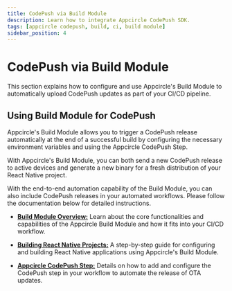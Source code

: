 ```yaml
---
title: CodePush via Build Module
description: Learn how to integrate Appcircle CodePush SDK.
tags: [appcircle codepush, build, ci, build module]
sidebar_position: 4
---
```


# CodePush via Build Module

This section explains how to configure and use Appcircle's Build Module to automatically upload CodePush updates as part of your CI/CD pipeline.


## Using Build Module for CodePush

Appcircle's Build Module allows you to trigger a CodePush release automatically at the end of a successful build by configuring the necessary environment variables and using the Appcircle CodePush Step. 

With Appcircle's Build Module, you can both send a new CodePush release to active devices and generate a new binary for a fresh distribution of your React Native project.

With the end-to-end automation capability of the Build Module, you can also include CodePush releases in your automated workflows. Please follow the documentation below for detailed instructions.

- [**Build Module Overview:**](/build) Learn about the core functionalities and capabilities of the Appcircle Build Module and how it fits into your CI/CD workflow.

- [**Building React Native Projects:**](/build/platform-build-guides/building-react-native-applications) A step-by-step guide for configuring and building React Native applications using Appcircle's Build Module.

- [**Appcircle CodePush Step:**](/workflows/react-native-specific-workflow-steps/appcircle-codepush) Details on how to add and configure the CodePush step in your workflow to automate the release of OTA updates.